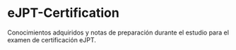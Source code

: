 # eJPT-Certification
Conocimientos adquiridos y notas de preparación durante el estudio para el examen de certificación eJPT.
